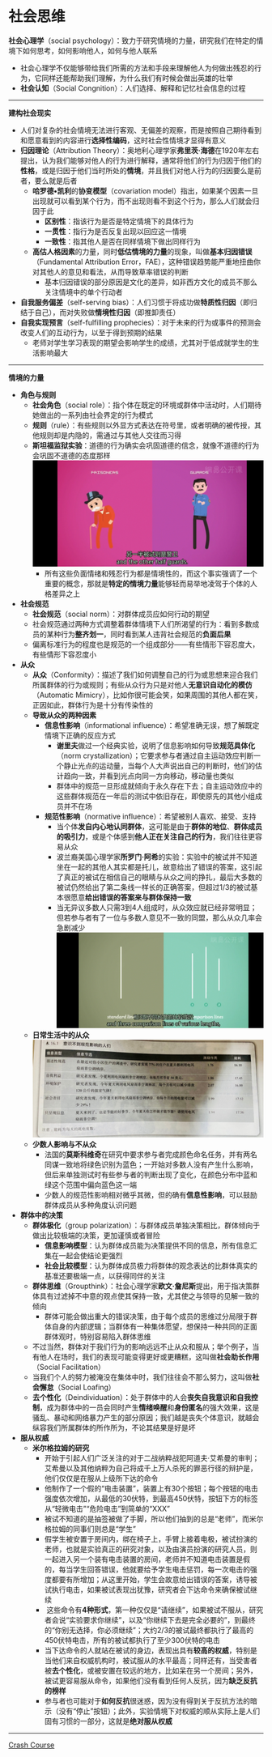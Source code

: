 # 社会思维
**社会心理学**（social psychology）：致力于研究情境的力量，研究我们在特定的情境下如何思考，如何影响他人，如何与他人联系
* 社会心理学不仅能够带给我们所需的方法和手段来理解他人为何做出残忍的行为，它同样还能帮助我们理解，为什么我们有时候会做出英雄的壮举
* **社会认知**（Social Congnition）：人们选择、解释和记忆社会信息的过程
---
**建构社会现实**
* 人们对复杂的社会情境无法进行客观、无偏差的观察，而是按照自己期待看到和愿意看到的内容进行**选择性编码**，这时社会性情境才显得有意义
* **归因理论**（Attribution Theory）：奥地利心理学家**弗里茨·海德**在1920年左右提出，认为我们能够对他人的行为进行解释，通常将他们的行为归因于他们的**性格**，或是归因于他们当时所处的**情境**，并且我们对他人行为的归因要么是前者，要么就是后者
  * **哈罗德•凯利**的**协变模型**（covariation model）指出，如果某个因素一旦出现就可以看到某个行为，而不出现则看不到这个行为，那么人们就会归因于此
    * **区别性**：指该行为是否是特定情境下的具体行为
    * **一贯性**：指行为是否反复出现以回应这一情境
    * **一致性**：指其他人是否在同样情境下做出同样行为
  * **高估人格因素**的力量，同时**低估情境的力量**的现象，叫做**基本归因错误**（Fundamental Attribution Error，FAE），这种错误趋势能严重地扭曲你对其他人的意见和看法，从而导致草率错误的判断
    * 基本归因错误的部分原因是文化的差异，如非西方文化的成员不那么关注情境中的单个行动者
* **自我服务偏差**（self-serving bias）：人们习惯于将成功做**特质性归因**（即归结于自己），而对失败做**情境性归因**（即推卸责任）
* **自我实现预言**（self-fulfilling prophecies）：对于未来的行为或事件的预测会改变人们的互动行为，以至于得到预期的结果
  * 老师对学生学习表现的期望会影响学生的成绩，尤其对于低成就学生的生活影响最大
---
**情境的力量**
* **角色与规则**
  * **社会角色**（social role）：指个体在既定的环境或群体中活动时，人们期待她做出的一系列由社会界定的行为模式
  * **规则**（rule）：有些规则以外显方式表达在符号里，或者明确的被传授，其他规则却是内隐的，需通过与其他人交往而习得
  * **斯坦福监狱实验**：道德的行为确实会巩固道德的信念，就像不道德的行为会巩固不道德的态度那样
![](images/jail.png)
    * 所有这些负面情绪和残忍行为都是情境性的，而这个事实强调了一个重要的概念，那就是**特定的情境力量**能够轻而易举地凌驾于个体的人格差异之上
* **社会规范**
  * **社会规范**（social norm）：对群体成员应如何行动的期望
  * 社会规范通过两种方式调整着群体情境下人们所渴望的行为：看到多数成员的某种行为**整齐划一**，同时看到某人违背社会规范的**负面后果**
  * 偏离标准行为的程度也是规范的一个组成部分——有些情形下容忍度大，有些情形下容忍度小
* **从众**
  * **从众**（Conformity）：描述了我们如何调整自己的行为或思想来迎合我们所属群体的行为或规则；有些从众行为只是对他人**无意识自动化的模仿**（Automatic Mimicry），比如你很可能会笑，如果周围的其他人都在笑，正因如此，群体行为是十分有传染性的
  * **导致从众的两种因素**
    * **信息性影响**（informational influence）：希望准确无误，想了解既定情境下正确的反应方式
      * **谢里夫**做过一个经典实验，说明了信息影响如何导致**规范具体化**（norm crystallization）；它要求参与者通过自主运动效应判断一个静止光点的运动量，当每个人大声说出自己的判断时，他们的估计趋向一致，并看到光点向同一方向移动，移动量也类似
      * 群体中的规范一旦形成就倾向于永久存在下去；自主运动效应中的这些群体规范在一年后的测试中依旧存在，即使原先的其他小组成员并不在场
    * **规范性影响**（normative influence）：希望被别人喜欢、接受、支持
      * 当个体**发自内心地认同群体**，这可能是由于**群体的地位**、**群体成员的吸引力**，或是个体感到**他人正在关注自己的行为**，我们往往更容易从众
      * 波兰裔美国心理学家**所罗门·阿希**的实验：实验中的被试并不知道坐在一起的其他人其实都是托儿，故意给出了错误的答案，这引起了真正的被试在相信自己的眼睛与从众之间的挣扎，最后大多数的被试仍然给出了第二条线一样长的正确答案，但超过1/3的被试基本很愿意**给出错误的答案来与群体保持一致**
      * 当无异议多数人只需3到4人组成时，从众效应就已经非常明显；但若参与者有了一位与多数人意见不一致的同盟，那么从众几率会急剧减少
![](images/lines.jpg)
  * **日常生活中的从众**
![](images/confine.png)
  * **少数人影响与不从众**
    * 法国的**莫斯科维奇**在研究中要求参与者完成颜色命名任务，并有两名同谋一致地将绿色识别为蓝色；一开始对多数人没有产生什么影响，但后来单独测试时有些参与者的判断出现了变化，在颜色分布中蓝和绿这个范围中偏向蓝色这一端
    * 少数人的规范性影响相对微乎其微，但的确有**信息性影响**，可以鼓励群体成员从多种角度认识问题
* **群体中的决策**
  * **群体极化**（group polarization）：与群体成员单独决策相比，群体倾向于做出比较极端的决策，更加谨慎或者冒险
    * **信息影响模型**：认为群体成员能为决策提供不同的信息，所有信息汇集在一起会使结论更强烈
    * **社会比较模型**：认为群体成员极力将群体的观念表达的比群体真实的基准还要极端一点，以获得同伴的关注
  * **群体思维**（Groupthink）：社会心理学家**欧文·詹尼斯**提出，用于指决策群体具有过滤掉不中意的观点使其保持一致，尤其使之与领导的见解一致的倾向
    * 群体可能会做出重大的错误决策，由于每个成员的思维过分局限于群体自身的内部逻辑；当群体有一种集体愿望，想保持一种共同的正面群体观时，特别容易陷入群体思维
  * 不过当然，群体对于我们行为的影响远远不止从众和服从；举个例子，当有他人在场时，我们的表现可能变得更好或更糟糕，这叫做**社会助长作用**（Social Facilitation）
  * 当我们个人的努力被淹没在集体中时，我们往往会不那么努力，这叫做**社会懈怠**（Social Loafing）
  * **去个性化**（Deindividuation）：处于群体中的人会**丧失自我意识和自我控制**，成为群体中的一员会同时产生**情绪唤醒**和**身份匿名**的强大效果，这是骚乱、暴动和网络暴力产生的部分原因；我们越是丧失个体意识，就越会纵容我们所属群体的所作所为，不论其结果是好是坏
* **服从权威**
  * **米尔格拉姆的研究**
    * 开始于引起人们广泛关注的对于二战纳粹战犯阿道夫·艾希曼的审判；艾希曼以及其他纳粹为自己将成千上万人杀死的罪恶行径的辩护是，他们仅仅是在服从上级所下达的命令
    * 他制作了一个假的“电击装置”，装置上有30个按钮；每个按钮的电击强度依次增加，从最低的30伏特，到最高450伏特，按钮下方的标签从“轻微电击”“危险电击”到简单的“XXX”
    * 被试不知道的是抽签被做了手脚，所以他们抽到的总是“老师”，而米尔格拉姆的同事们则总是“学生”
    * 假学生被安置于房间内，绑在椅子上，手臂上接着电极，被试扮演的老师，也就是实验真正的研究对象，以及由演员扮演的研究人员，则一起进入另一个装有电击装置的房间，老师并不知道电击装置是假的，每当学生回答错误，他就要给予学生电击惩罚，每一次电击的强度都要有所增加；从这里开始，学生会故意给出错误的答案，诱导被试执行电击，如果被试表现出犹豫，研究者会下达命令来确保被试继续
    *  这些命令有**4种形式**，第一种仅仅是“请继续”，如果被试不服从，研究者会说“实验要求你继续”，以及“你继续下去是完全必要的”，到最终的“你别无选择，你必须继续”；大约2/3的被试最终都执行了最高的450伏特电击，所有的被试都执行了至少300伏特的电击
    * 当下达命令的人就站在被试的身边，表现出具有**较高的权威**，特别是当他们来自权威机构时，被试服从的水平最高；同样还有，当受害者被**去个性化**，或被安置在较远的地方，比如呆在另一个房间；另外，被试更容易服从命令，如果他们没有看到任何人反抗，因为**缺乏反抗的榜样**
    * 参与者也可能对于**如何反抗**很迷惑，因为没有得到关于反抗方法的暗示（没有“停止”按钮）；此外，实验情境下对权威的顺从实际上是人们固有习惯的一部分，这就是**绝对服从权威**
---
[Crash Course](https://www.bilibili.com/video/BV1Ax411N75Q?p=38)